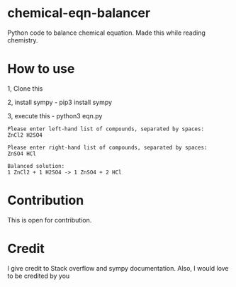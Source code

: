 # chemical-eqn-balancer
Python code to balance chemical equation. Made this while reading chemistry.

# How to use
1, Clone this

2, install sympy - pip3 install sympy

3, execute this - python3 eqn.py

```
Please enter left-hand list of compounds, separated by spaces:
ZnCl2 H2SO4

Please enter right-hand list of compounds, separated by spaces:
ZnSO4 HCl

Balanced solution:
1 ZnCl2 + 1 H2SO4 -> 1 ZnSO4 + 2 HCl
```



# Contribution
This is open for contribution.

# Credit
I give credit to Stack overflow and sympy documentation.
Also, I would love to be credited by you
